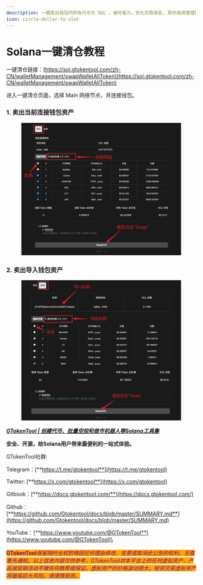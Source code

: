 ```yaml
---
description: 一键卖出钱包内所有代币为 SOL ，省时省力，优化交易体验, 助你高效管理钱包资产。
icon: circle-dollar-to-slot
---
```


# Solana一键清仓教程

一键清仓链接：[https://sol.gtokentool.com/zh-CN/walletManagement/swapWalletAllToken](https://sol.gtokentool.com/zh-CN/walletManagement/swapWalletAllToken)

进入一键清仓页面，选择 Main 网络节点，并连接钱包。

### 1. 卖出当前连接钱包资产

<figure><img src="../../.gitbook/assets/Snipaste_2025-09-23_10-34-58.png" alt=""><figcaption></figcaption></figure>

### 2. 卖出导入钱包资产

<figure><img src="../../.gitbook/assets/Snipaste_2025-09-23_10-40-14.png" alt=""><figcaption></figcaption></figure>



[_**GTokenTool | 创建代币、批量空投和做市机器人等Solana工具集**_](https://sol.gtokentool.com)

**安全、开源，给Solana用户带来最便利的一站式体验。**



GTokenTool社群:

Telegram：[**https://t.me/gtokentool**](https://t.me/gtokentool)

Twitter:  [**https://x.com/gtokentool**](https://x.com/gtokentool)

Gitbook：[**https://docs.gtokentool.com/**](https://docs.gtokentool.com/)

Github：[**https://github.com/Gtokentool/docs/blob/master/SUMMARY.md**](https://github.com/Gtokentool/docs/blob/master/SUMMARY.md)

YouTube：[**https://www.youtube.com/@GTokenTool**](https://www.youtube.com/@GTokenTool)\
\
\
<mark style="color:purple;background-color:orange;">**GTokenTool**</mark>_<mark style="color:purple;background-color:orange;">保留随时全权酌情因任何理由修改、变更或取消此公告的权利，无需事先通知。以上信息内容仅供参考，GTokenTool对本平台上的任何虚拟资产、产品或促销活动不做任何推荐或保证。虚拟资产的价格波动很大，投资交易虚拟资产将面临巨大风险。请谨慎投资。</mark>_
